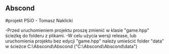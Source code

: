 ## Abscond
 #projekt PSiO - Tomasz Naklicki

-Przed uruchomieniem projektu proszę zmienić w klasie "game.hpp" ścieżkę do folderu z plikami.
-W celu użycia wersji release, lub uruchomienia projektu bez edycji "game.hpp" należy umieścić folder "data" w ścieżce C:\\Abscond\Abscond ("C:\\Abscond\Abscond\data")
